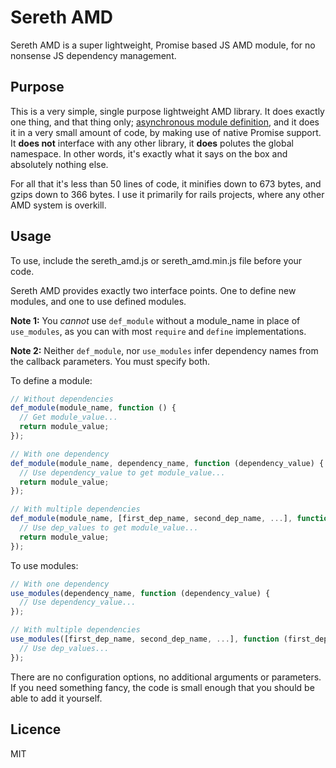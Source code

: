 # Sereth AMD

Sereth AMD is a super lightweight, Promise based JS AMD module, for no nonsense JS dependency management.

## Purpose

This is a very simple, single purpose lightweight AMD library. It does exactly one thing, and that thing only; [asynchronous module definition](https://en.wikipedia.org/wiki/Asynchronous_module_definition), and it does it in a very small amount of code, by making use of native Promise support. It **does not** interface with any other library, it **does** polutes the global namespace. In other words, it's exactly what it says on the box and absolutely nothing else. 

For all that it's less than 50 lines of code, it minifies down to 673 bytes, and gzips down to 366 bytes. I use it primarily for rails projects, where any other AMD system is overkill.

## Usage

To use, include the sereth_amd.js or sereth_amd.min.js file before your code. 

Sereth AMD provides exactly two interface points. One to define new modules, and one to use defined modules. 

**Note 1:** You *cannot* use `def_module` without a module_name in place of `use_modules`, as you can with most `require` and `define` implementations. 

**Note 2:** Neither `def_module`, nor `use_modules` infer dependency names from the callback parameters. You must specify both. 

To define a module:

```javascript
// Without dependencies
def_module(module_name, function () {
  // Get module_value...
  return module_value;
});

// With one dependency
def_module(module_name, dependency_name, function (dependency_value) {
  // Use dependency_value to get module_value...
  return module_value;
});

// With multiple dependencies
def_module(module_name, [first_dep_name, second_dep_name, ...], function (first_dep_value, second_dep_value, ...) {
  // Use dep_values to get module_value...
  return module_value;
});
```

To use modules:

```javascript
// With one dependency
use_modules(dependency_name, function (dependency_value) {
  // Use dependency_value...
});

// With multiple dependencies
use_modules([first_dep_name, second_dep_name, ...], function (first_dep_value, second_dep_value, ...) {
  // Use dep_values...
});
```

There are no configuration options, no additional arguments or parameters. If you need something fancy, the code is small enough that you should be able to add it yourself.

## Licence

MIT
